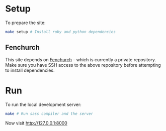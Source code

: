 Setup
===

To prepare the site:

``` bash
make setup # Install ruby and python dependencies
```

Fenchurch
---

This site depends on [Fenchurch](https://bitbucket.org/nottrobin/fenchurch) - which is currently a private repository. Make sure you have SSH access to the above repository before attempting to install dependencies.

Run
===

To run the local development server:

``` bash
make # Run sass compiler and the server
```

Now visit <http://127.0.0.1:8000>

